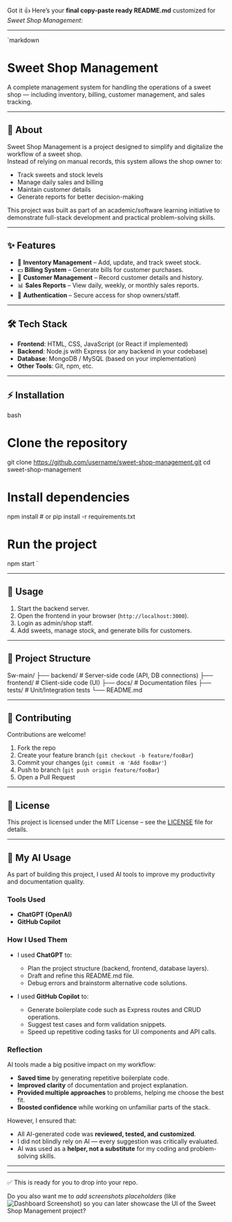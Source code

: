 Got it 👍
Here’s your **final copy-paste ready README.md** customized for *Sweet Shop Management*:

---

`markdown
# Sweet Shop Management

A complete management system for handling the operations of a sweet shop — including inventory, billing, customer management, and sales tracking.

---

## 📖 About
Sweet Shop Management is a project designed to simplify and digitalize the workflow of a sweet shop.  
Instead of relying on manual records, this system allows the shop owner to:  
- Track sweets and stock levels  
- Manage daily sales and billing  
- Maintain customer details  
- Generate reports for better decision-making  

This project was built as part of an academic/software learning initiative to demonstrate full-stack development and practical problem-solving skills.

---

## ✨ Features
- 🧁 **Inventory Management** – Add, update, and track sweet stock.  
- 💵 **Billing System** – Generate bills for customer purchases.  
- 👥 **Customer Management** – Record customer details and history.  
- 📊 **Sales Reports** – View daily, weekly, or monthly sales reports.  
- 🔐 **Authentication** – Secure access for shop owners/staff.  

---

## 🛠 Tech Stack
- **Frontend**: HTML, CSS, JavaScript (or React if implemented)  
- **Backend**: Node.js with Express (or any backend in your codebase)  
- **Database**: MongoDB / MySQL (based on your implementation)  
- **Other Tools**: Git, npm, etc.  

---

## ⚡ Installation
bash
# Clone the repository
git clone https://github.com/username/sweet-shop-management.git
cd sweet-shop-management

# Install dependencies
npm install   # or pip install -r requirements.txt

# Run the project
npm start
`

---

## 🚀 Usage

1. Start the backend server.
2. Open the frontend in your browser (`http://localhost:3000`).
3. Login as admin/shop staff.
4. Add sweets, manage stock, and generate bills for customers.

---

## 📂 Project Structure


Sw-main/
├── backend/        # Server-side code (API, DB connections)
├── frontend/       # Client-side code (UI)
├── docs/           # Documentation files
├── tests/          # Unit/Integration tests
└── README.md


---

## 🤝 Contributing

Contributions are welcome!

1. Fork the repo
2. Create your feature branch (`git checkout -b feature/fooBar`)
3. Commit your changes (`git commit -m 'Add fooBar'`)
4. Push to branch (`git push origin feature/fooBar`)
5. Open a Pull Request

---

## 📜 License

This project is licensed under the MIT License – see the [LICENSE](LICENSE) file for details.

---

## 🤖 My AI Usage

As part of building this project, I used AI tools to improve my productivity and documentation quality.

### Tools Used

* **ChatGPT (OpenAI)**
* **GitHub Copilot**

### How I Used Them

* I used **ChatGPT** to:

  * Plan the project structure (backend, frontend, database layers).
  * Draft and refine this README.md file.
  * Debug errors and brainstorm alternative code solutions.

* I used **GitHub Copilot** to:

  * Generate boilerplate code such as Express routes and CRUD operations.
  * Suggest test cases and form validation snippets.
  * Speed up repetitive coding tasks for UI components and API calls.

### Reflection

AI tools made a big positive impact on my workflow:

* **Saved time** by generating repetitive boilerplate code.
* **Improved clarity** of documentation and project explanation.
* **Provided multiple approaches** to problems, helping me choose the best fit.
* **Boosted confidence** while working on unfamiliar parts of the stack.

However, I ensured that:

* All AI-generated code was **reviewed, tested, and customized**.
* I did not blindly rely on AI — every suggestion was critically evaluated.
* AI was used as a **helper, not a substitute** for my coding and problem-solving skills.

---



---

✅ This is ready for you to drop into your repo.  

Do you also want me to *add screenshots placeholders* (like ![Dashboard Screenshot](docs/dashboard.png)) so you can later showcase the UI of the Sweet Shop Management project?
```

